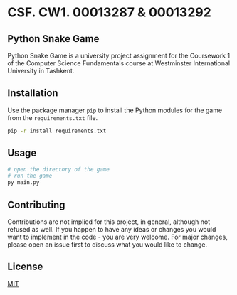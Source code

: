 # CSF. CW1. 00013287 & 00013292

## Python Snake Game

Python Snake Game is a university project assignment for the Coursework 1 of the Computer Science Fundamentals course at Westminster International University in Tashkent.

## Installation

Use the package manager `pip` to install the Python modules for the game from the `requirements.txt` file.

```bash
pip -r install requirements.txt
```

## Usage

```python
# open the directory of the game
# run the game
py main.py
```

## Contributing

Contributions are not implied for this project, in general, although not refused as well. If you happen to have any ideas or changes you would want to implement in the code - you are very welcome. For major changes, please open an issue first
to discuss what you would like to change.

## License

[MIT](./mit-license.txt)
